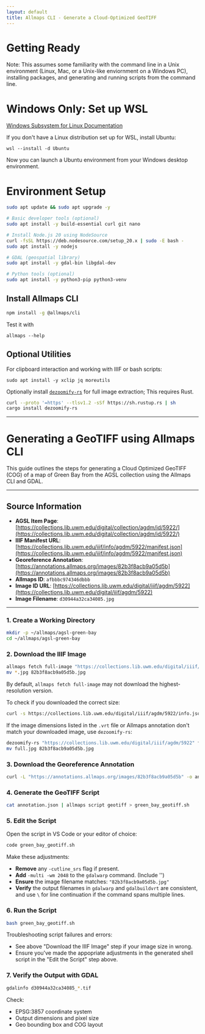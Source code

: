 ```yaml
---
layout: default
title: Allmaps CLI - Generate a Cloud-Optimized GeoTIFF
---
```

# Getting Ready

Note: This assumes some familiarity with the command line in a Unix environment
(Linux, Mac, or a Unix-like enviornment on a Windows PC),
installing packages, and 
generating and running scripts from the command line.

# Windows Only: Set up WSL

[Windows Subsystem for Linux Documentation](https://learn.microsoft.com/en-us/windows/wsl/)

If you don't have a Linux distribution set up for WSL, install Ubuntu:

`wsl --install -d Ubuntu`

Now you can launch a Ubuntu environment from your Windows desktop environment.

# Environment Setup

```bash
sudo apt update && sudo apt upgrade -y

# Basic developer tools (optional)
sudo apt install -y build-essential curl git nano

# Install Node.js 20 using NodeSource
curl -fsSL https://deb.nodesource.com/setup_20.x | sudo -E bash -
sudo apt install -y nodejs

# GDAL (geospatial library)
sudo apt install -y gdal-bin libgdal-dev

# Python tools (optional)
sudo apt install -y python3-pip python3-venv
```

## Install Allmaps CLI

```bash
npm install -g @allmaps/cli
```

Test it with

`allmaps --help`

## Optional Utilities

For clipboard interaction and working with IIIF or bash scripts:

`sudo apt install -y xclip jq moreutils`

Optionally install [`dezoomify-rs`](https://github.com/lovasoa/dezoomify-rs) for full image extraction;
This requires Rust.

```bash
curl --proto '=https' --tlsv1.2 -sSf https://sh.rustup.rs | sh
cargo install dezoomify-rs
```

--------------------

# Generating a GeoTIFF using Allmaps CLI

This guide outlines the steps for generating a Cloud Optimized GeoTIFF (COG) of a map of Green Bay from the AGSL collection using the Allmaps CLI and GDAL.

---

## Source Information

- **AGSL Item Page**: [https://collections.lib.uwm.edu/digital/collection/agdm/id/5922/](https://collections.lib.uwm.edu/digital/collection/agdm/id/5922/)
- **IIIF Manifest URL**: [https://collections.lib.uwm.edu/iiif/info/agdm/5922/manifest.json](https://collections.lib.uwm.edu/iiif/info/agdm/5922/manifest.json)
- **Georeference Annotation**: [https://annotations.allmaps.org/images/82b3f8acb9a05d5b](https://annotations.allmaps.org/images/82b3f8acb9a05d5b)
- **Allmaps ID**: `afbbbc974346dbbb`
- **Image ID URL**: [https://collections.lib.uwm.edu/digital/iiif/agdm/5922](https://collections.lib.uwm.edu/digital/iiif/agdm/5922)
- **Image Filename**: `d30944a32ca34085.jpg`

---

### 1. Create a Working Directory

```bash
mkdir -p ~/allmaps/agsl-green-bay
cd ~/allmaps/agsl-green-bay
```

### 2. Download the IIIF Image

```bash
allmaps fetch full-image "https://collections.lib.uwm.edu/digital/iiif/agdm/5922"
mv *.jpg 82b3f8acb9a05d5b.jpg
```

By default, `allmaps fetch full-image` may not download the highest-resolution version.

To check if you downloaded the correct size:

```bash
curl -s https://collections.lib.uwm.edu/digital/iiif/agdm/5922/info.json | jq '.sizes'
```

If the image dimensions listed in the `.vrt` file or Allmaps annotation don't match your downloaded image, use `dezoomify-rs`:

```bash
dezoomify-rs "https://collections.lib.uwm.edu/digital/iiif/agdm/5922" full.jpg
mv full.jpg 82b3f8acb9a05d5b.jpg
```

### 3. Download the Georeference Annotation

```bash
curl -L "https://annotations.allmaps.org/images/82b3f8acb9a05d5b" -o annotation.json
```

### 4. Generate the GeoTIFF Script

```bash
cat annotation.json | allmaps script geotiff > green_bay_geotiff.sh
```

### 5. Edit the Script

Open the script in VS Code or your editor of choice:

```bash
code green_bay_geotiff.sh
```

Make these adjustments:

- **Remove** any `-cutline_srs` flag if present.
- **Add** `-multi -wm 2048` to the `gdalwarp` command. (Include '\')
- **Ensure** the image filename matches: `"82b3f8acb9a05d5b.jpg"`
- **Verify** the output filenames in `gdalwarp` and `gdalbuildvrt` are consistent, and use `\` for line continuation if the command spans multiple lines.

### 6. Run the Script

```bash
bash green_bay_geotiff.sh
```

Troubleshooting script failures and errors:
* See above "Download the IIIF Image" step if your image size in wrong.
* Ensure you've made the appopriate adjustments in the generated shell script in the "Edit the Script" step above.

### 7. Verify the Output with GDAL

```bash
gdalinfo d30944a32ca34085_*.tif
```

Check:

- EPSG:3857 coordinate system
- Output dimensions and pixel size
- Geo bounding box and COG layout
